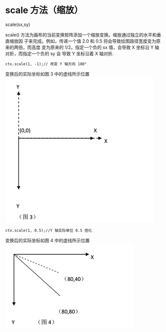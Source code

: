 # scale 方法（缩放）

   scale(sx,sy)
   
scale() 方法为画布的当前变换矩阵添加一个缩放变换。缩放通过独立的水平和垂直缩放因
子来完成。例如，传递一个值 2.0 和 0.5 将会导致绘图路径宽度变为原来的两倍，而高度
变为原来的 1/2。指定一个负的 sx 值，会导致 X 坐标沿 Y 轴对折，而指定一个负的 sy 会
导致 Y 坐标沿着 X 轴对折.

    ctx.scale(1, -1);// 改变 Y 轴方向 180°
    
变换后的实际坐标如图 3 中的虚线所示位置 ![scale_x](scale_x.png)

    ctx.scale(1, 0.5);//Y 轴实际单位 0.5 倍化
    
变换后的实际坐标如图 4 中的虚线所示位置 ![scale_y](scale_y.png)
